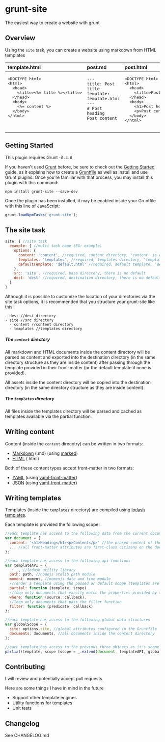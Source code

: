 # grunt-site

The easiest way to create a website with grunt

## Overview

Using the `site` task, you can create a website using markdown from HTML templates

<table>
<thead>
<tr>
  <th style="text-align:left;vertical-align:top;">template.html</th>
  <th style="text-align:left;vertical-align:top;">post.md</th>
  <th style="text-align:left;vertical-align:top;">post.html</th>
</tr>
</thead>
<tbody>
<tr>
  <td style="text-align:left;vertical-align:top;"><pre>
&lt;DOCTYPE html&gt;<br/>&lt;html&gt;<br/>  &lt;head&gt;<br/>    &lt;title&gt;&lt;%= title %&gt;&lt;/title&gt;<br/>  &lt;/head&gt;<br/>  &lt;body&gt;<br/>    &lt;%= content %&gt;<br/>  &lt;/body&gt;<br/>&lt;/html&gt;
  </pre></td>
  <td style="text-align:left;vertical-align:top;"><pre><code>---
title: Post title
template: template.html
---
# Post heading
Post content
</code></pre></td>
  <td style="text-align:left;vertical-align:top;"><pre>
&lt;DOCTYPE html&gt;<br/>&lt;html&gt;<br/>  &lt;head&gt;<br/>    &lt;title&gt;Post title&lt;/title&gt;<br/>  &lt;/head&gt;<br/>  &lt;body&gt;<br/>    &lt;h1&gt;Post heading&lt;/h1&gt;<br/>    &lt;p&gt;Post content&lt;/p&gt;<br/>  &lt;/body&gt;<br/>&lt;/html&gt;
  </pre></td>
</tr>
</tbody>
</table>

## Getting Started

This plugin requires Grunt `~0.4.0`

If you haven't used [Grunt](http://gruntjs.com/) before, be sure to check out the [Getting Started](http://gruntjs.com/getting-started) guide, as it explains how to create a [Gruntfile](http://gruntjs.com/sample-gruntfile) as well as install and use Grunt plugins. Once you're familiar with that process, you may install this plugin with this command:

```shell
npm install grunt-site --save-dev
```

Once the plugin has been installed, it may be enabled inside your Gruntfile with this line of JavaScript:

```js
grunt.loadNpmTasks('grunt-site');
```
## The site task

```js
site: { //site task
  example: { //multi task name (EG: example)
    options: {
      content: 'content', //required, content directory, 'content' is default
      templates: 'templates', //required, templates directory, 'templates' is default
      defaultTemplate: 'default.html' //required, default template, 'default.html' is default
    },
    src: 'site', //required, base directory, there is no default
    dest: 'dest' //required, destination directory, there is no default
  }
}
```

Although it is possible to customize the location of your directories via the
site task options, it is recommended that you structure your grunt-site like this:

```
- dest //dest directory
- site //src directory
  - content //content directory
  - templates //templates directory
```

##### The `content` directory

All markdown and HTML documents inside the content directory will be parsed as
content and exported into the destination directory (in the same directory
structure as they are inside content) after passing through the template
provided in their front-matter (or the default template if none is provided).

All assets inside the content directory will be copied into the destination
directory (in the same directory structure as they are inside content).

##### The `templates` directory

All files inside the templates directory will be parsed and cached as templates
available via the partial function.

## Writing content

Content (inside the `content` direcotry) can be written in two formats:

* [Markdown](http://daringfireball.net/projects/markdown/) (.md) (using [marked](https://www.npmjs.com/package/marked))
* [HTML](http://www.w3.org/html/) (.html)

Both of these content types accept front-matter in two formats:

* [YAML](http://yaml.org/) (using [yaml-front-matter](https://www.npmjs.com/package/yaml-front-matter))
* [JSON](http://json.org/) (using [yaml-front-matter](https://www.npmjs.com/package/yaml-front-matter))

## Writing templates

Templates (inside the `templates` directory) are compiled using
[lodash templates](https://lodash.com/docs/#template).

Each template is provided the following scope:

```js
//each template has access to the following data from the current document
var document = {
  content: '<h1>Heading</h1><p>Content</p>' //the prased content of the document that is being rendered
  ... //all front-matter attributes are first-class citizens on the document. EG: document.title
};

//each template has access to the following api functions
var templateAPI = {
  _: _, //lodash utility library
  path: path, //nodejs stdlib path module
  moment: moment, //momenjs date and time module
  //render a template using the passed or default scope (templates are relatie to the templates directory)
  partial: function (template, scope)
  //loop only documents that exactly match the properties provided by the source parameter
  where: function (source, callback),
  //loop only documents that pass the filter function
  filter: function (predicate, callback)
};

//each template has access to the following global data structures
var globalScope = {
  site: options.site, //global attributes configured in the Gruntfile
  documents: documents, //all documents inside the content directory  
};

//each template has access to the previous three objects as it's scope while rendering
partial(template, scope [scope = _.extend(document, templateAPI, globalScope)])
```

## Contributing

I will review and potentially accept pull requests.

Here are some things I have in mind in the future

* Support other template engines
* Utility functions for templates
* Unit tests

## Changelog

See CHANGELOG.md